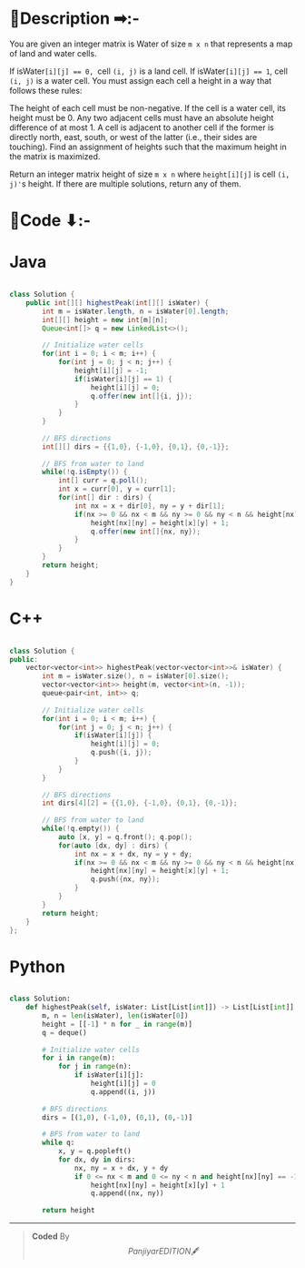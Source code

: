 # 📍Description ➡:-
<!-- Describe your first thoughts on how to solve this problem. -->
You are given an integer matrix is Water of size `m x n` that represents a map of land and water cells.

If isWater`[i][j] == 0, `cell `(i, j)` is a land cell.
If isWater`[i][j] == 1`, cell `(i, j)` is a water cell.
You must assign each cell a height in a way that follows these rules:

The height of each cell must be non-negative.
If the cell is a water cell, its height must be 0.
Any two adjacent cells must have an absolute height difference of at most 1. A cell is adjacent to another cell if the former is directly north, east, south, or west of the latter (i.e., their sides are touching).
Find an assignment of heights such that the maximum height in the matrix is maximized.

Return an integer matrix height of size `m x n` where `height[i][j]` is cell `(i, j)'`s height. If there are multiple solutions, return any of them.


# 📝Code ⬇:-



# Java
```java []

class Solution {
    public int[][] highestPeak(int[][] isWater) {
        int m = isWater.length, n = isWater[0].length;
        int[][] height = new int[m][n];
        Queue<int[]> q = new LinkedList<>();
        
        // Initialize water cells
        for(int i = 0; i < m; i++) {
            for(int j = 0; j < n; j++) {
                height[i][j] = -1;
                if(isWater[i][j] == 1) {
                    height[i][j] = 0;
                    q.offer(new int[]{i, j});
                }
            }
        }
        
        // BFS directions
        int[][] dirs = {{1,0}, {-1,0}, {0,1}, {0,-1}};
        
        // BFS from water to land
        while(!q.isEmpty()) {
            int[] curr = q.poll();
            int x = curr[0], y = curr[1];
            for(int[] dir : dirs) {
                int nx = x + dir[0], ny = y + dir[1];
                if(nx >= 0 && nx < m && ny >= 0 && ny < n && height[nx][ny] == -1) {
                    height[nx][ny] = height[x][y] + 1;
                    q.offer(new int[]{nx, ny});
                }
            }
        }
        return height;
    }
}

```

# C++
``` cpp []

class Solution {
public:
    vector<vector<int>> highestPeak(vector<vector<int>>& isWater) {
        int m = isWater.size(), n = isWater[0].size();
        vector<vector<int>> height(m, vector<int>(n, -1));
        queue<pair<int, int>> q;
        
        // Initialize water cells
        for(int i = 0; i < m; i++) {
            for(int j = 0; j < n; j++) {
                if(isWater[i][j]) {
                    height[i][j] = 0;
                    q.push({i, j});
                }
            }
        }
        
        // BFS directions
        int dirs[4][2] = {{1,0}, {-1,0}, {0,1}, {0,-1}};
        
        // BFS from water to land
        while(!q.empty()) {
            auto [x, y] = q.front(); q.pop();
            for(auto [dx, dy] : dirs) {
                int nx = x + dx, ny = y + dy;
                if(nx >= 0 && nx < m && ny >= 0 && ny < n && height[nx][ny] == -1) {
                    height[nx][ny] = height[x][y] + 1;
                    q.push({nx, ny});
                }
            }
        }
        return height;
    }
};
```

# Python
``` python []

class Solution:
    def highestPeak(self, isWater: List[List[int]]) -> List[List[int]]:
        m, n = len(isWater), len(isWater[0])
        height = [[-1] * n for _ in range(m)]
        q = deque()
        
        # Initialize water cells
        for i in range(m):
            for j in range(n):
                if isWater[i][j]:
                    height[i][j] = 0
                    q.append((i, j))
        
        # BFS directions
        dirs = [(1,0), (-1,0), (0,1), (0,-1)]
        
        # BFS from water to land
        while q:
            x, y = q.popleft()
            for dx, dy in dirs:
                nx, ny = x + dx, y + dy
                if 0 <= nx < m and 0 <= ny < n and height[nx][ny] == -1:
                    height[nx][ny] = height[x][y] + 1
                    q.append((nx, ny))
        
        return height
```

---

>    **Coded** By $$Panjiyar EDITION 🖋  $$

               
